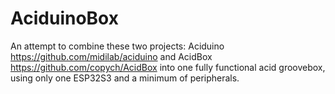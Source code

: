 # AciduinoBox
An attempt to combine these two projects: Aciduino https://github.com/midilab/aciduino and AcidBox https://github.com/copych/AcidBox into one fully functional acid groovebox, using only one ESP32S3 and a minimum of peripherals.
